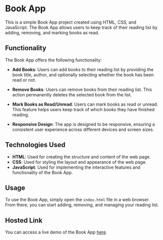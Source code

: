 # Book App

This is a simple Book App project created using HTML, CSS, and JavaScript. The Book App allows users to keep track of their reading list by adding, removing, and marking books as read.

## Functionality

The Book App offers the following functionality:

- **Add Books**: Users can add books to their reading list by providing the book title, author, and optionally selecting whether the book has been read or not.

- **Remove Books**: Users can remove books from their reading list. This action permanently deletes the selected book from the list.

- **Mark Books as Read/Unread**: Users can mark books as read or unread. This feature helps users keep track of which books they have finished reading.

- **Responsive Design**: The app is designed to be responsive, ensuring a consistent user experience across different devices and screen sizes.

## Technologies Used

- **HTML**: Used for creating the structure and content of the web page.
- **CSS**: Used for styling the layout and appearance of the web page.
- **JavaScript**: Used for implementing the interactive features and functionality of the Book App.

## Usage

To use the Book App, simply open the `index.html` file in a web browser. From there, you can start adding, removing, and managing your reading list.

## Hosted Link

You can access a live demo of the Book App [here](https://jessicadollz.github.io/WeeklyTest-5/).
